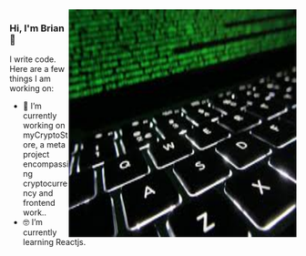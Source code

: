 <img align="right" src="https://github.com/briandcase/briandcase/blob/master/keyboard.jpg" alt="keyboard with lighting effects" width=400px height=400px/>

### Hi, I'm Brian 👋

I write code.  Here are a few things I am working on: 

- 📱  I’m currently working on myCryptoStore, a meta project encompassing cryptocurrency and frontend work..
- 🤓 I’m currently learning Reactjs.
